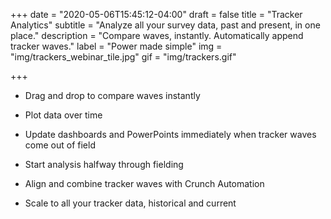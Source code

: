 +++
date = "2020-05-06T15:45:12-04:00"
draft = false
title = "Tracker Analytics"
subtitle = "Analyze all your survey data, past and present, in one place."
description = "Compare waves, instantly. Automatically append tracker waves."
label = "Power made simple"
img = "img/trackers_webinar_tile.jpg"
gif = "img/trackers.gif"

+++

* Drag and drop to compare waves instantly

* Plot data over time

* Update dashboards and PowerPoints immediately when tracker waves come out of field

* Start analysis halfway through fielding

* Align and combine tracker waves with Crunch Automation

* Scale to all your tracker data, historical and current
